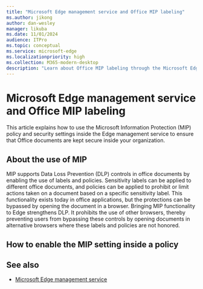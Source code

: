 ```yaml
---
title: "Microsoft Edge management service and Office MIP labeling"
ms.author: jikong
author: dan-wesley
manager: likuba
ms.date: 11/01/2024
audience: ITPro
ms.topic: conceptual
ms.service: microsoft-edge
ms.localizationpriority: high
ms.collection: M365-modern-desktop
description: "Learn about Office MIP labeling through the Microsoft Edge management service "
---
```


# Microsoft Edge management service and Office MIP labeling

This article explains how to use the Microsoft Information Protection (MIP) policy and security settings inside the Edge management service to ensure that Office documents are kept secure inside your organization.

## About the use of MIP

MIP supports Data Loss Prevention (DLP) controls in office documents by enabling the use of labels and policies. Sensitivity labels can be applied to different office documents, and policies can be applied to prohibit or limit actions taken on a document based on a specific sensitivity label. This functionality exists today in office applications, but the protections can be bypassed by opening the document in a browser. Bringing MIP functionality to Edge strengthens DLP. It prohibits the use of other browsers, thereby preventing users from bypassing these controls by opening documents in alternative browsers where these labels and policies are not honored.  

 

<!----

What is MIP? What business problem does it solve? 

How does blocking alternative browsers make MIP more effective? OR How does access to alternative browsers make MIP ineffective? --->

## How to enable the MIP setting inside a policy

<!-----
Scenarios

The "block alternative browsers" state will be consistent across all pages that contain the setting. We will not have inconsistent states for this setting. 

When Web Content Filtering is configured in any manner, "block alternative browsers" will be automatically enabled and enforced. Users cannot disable this setting on either page. 

When Web Content Filtering is not configured and the MIP label setting is enabled, "block alternative browsers" will be automatically enabled. Users can choose to disable "block alternative browsers" if desired and will see a warning notice if they choose to do so. 

When Web Content Filtering is configured in any manner, "block alternative browsers" will be automatically enabled and enforced on both the Web Content Filtering and MIP label setting pages. Users cannot disable this setting on either page. --->

 

## See also

- [Microsoft Edge management service](microsoft-edge-management-service.md)
